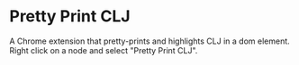 # Pretty Print CLJ

A Chrome extension that pretty-prints and highlights CLJ in a dom element. Right click on a node and select "Pretty Print CLJ".
